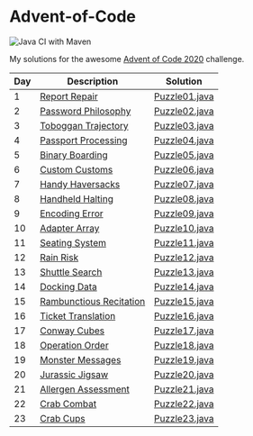 # Advent-of-Code

![Java CI with Maven](https://github.com/ChrisKlinkmueller/AdventOfCode/workflows/Java%20CI%20with%20Maven/badge.svg?branch=master)

My solutions for the awesome [Advent of Code 2020](https://adventofcode.com/2020) challenge.

| Day | Description | Solution |
|-----|-------------|----------|
| 1   | [Report Repair](https://adventofcode.com/2020/day/1) | [Puzzle01.java](./src/main/java/da/klnq/advent/Puzzle01.java)|
| 2   | [Password Philosophy](https://adventofcode.com/2020/day/2) | [Puzzle02.java](./src/main/java/da/klnq/advent/Puzzle02.java)|
| 3   | [Toboggan Trajectory](https://adventofcode.com/2020/day/3) | [Puzzle03.java](./src/main/java/da/klnq/advent/Puzzle03.java)|
| 4   | [Passport Processing](https://adventofcode.com/2020/day/4) | [Puzzle04.java](./src/main/java/da/klnq/advent/Puzzle04.java)|
| 5   | [Binary Boarding](https://adventofcode.com/2020/day/5) | [Puzzle05.java](./src/main/java/da/klnq/advent/Puzzle05.java)|
| 6   | [Custom Customs](https://adventofcode.com/2020/day/6) | [Puzzle06.java](./src/main/java/da/klnq/advent/Puzzle06.java)|
| 7   | [Handy Haversacks](https://adventofcode.com/2020/day/7) | [Puzzle07.java](./src/main/java/da/klnq/advent/Puzzle07.java)|
| 8   | [Handheld Halting](https://adventofcode.com/2020/day/8) | [Puzzle08.java](./src/main/java/da/klnq/advent/Puzzle08.java)|
| 9   | [Encoding Error](https://adventofcode.com/2020/day/9) | [Puzzle09.java](./src/main/java/da/klnq/advent/Puzzle09.java)|
| 10   | [Adapter Array](https://adventofcode.com/2020/day/10) | [Puzzle10.java](./src/main/java/da/klnq/advent/Puzzle10.java)|
| 11   | [Seating System](https://adventofcode.com/2020/day/11) | [Puzzle11.java](./src/main/java/da/klnq/advent/Puzzle11.java)|
| 12   | [Rain Risk](https://adventofcode.com/2020/day/12) | [Puzzle12.java](./src/main/java/da/klnq/advent/Puzzle12.java)|
| 13   | [Shuttle Search](https://adventofcode.com/2020/day/13) | [Puzzle13.java](./src/main/java/da/klnq/advent/Puzzle13.java)|
| 14   | [Docking Data](https://adventofcode.com/2020/day/14) | [Puzzle14.java](./src/main/java/da/klnq/advent/Puzzle14.java)|
| 15   | [Rambunctious Recitation](https://adventofcode.com/2020/day/15) | [Puzzle15.java](./src/main/java/da/klnq/advent/Puzzle15.java)|
| 16   | [Ticket Translation](https://adventofcode.com/2020/day/16) | [Puzzle16.java](./src/main/java/da/klnq/advent/Puzzle16.java)|
| 17   | [Conway Cubes](https://adventofcode.com/2020/day/17) | [Puzzle17.java](./src/main/java/da/klnq/advent/Puzzle17.java)|
| 18   | [Operation Order](https://adventofcode.com/2020/day/18) | [Puzzle18.java](./src/main/java/da/klnq/advent/Puzzle18.java)|
| 19   | [Monster Messages](https://adventofcode.com/2020/day/19) | [Puzzle19.java](./src/main/java/da/klnq/advent/Puzzle19.java)|
| 20   | [Jurassic Jigsaw](https://adventofcode.com/2020/day/20) | [Puzzle20.java](./src/main/java/da/klnq/advent/Puzzle20.java)|
| 21   | [Allergen Assessment](https://adventofcode.com/2020/day/21) | [Puzzle21.java](./src/main/java/da/klnq/advent/Puzzle21.java)|
| 22   | [Crab Combat](https://adventofcode.com/2020/day/22) | [Puzzle22.java](./src/main/java/da/klnq/advent/Puzzle22.java)|
| 23   | [Crab Cups](https://adventofcode.com/2020/day/23) | [Puzzle23.java](./src/main/java/da/klnq/advent/Puzzle23.java)|
